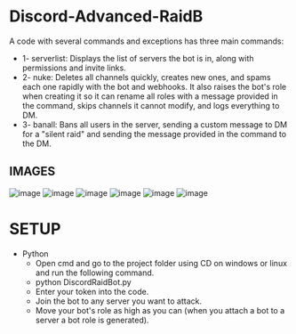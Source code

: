 # Discord-Advanced-RaidB

A code with several commands and exceptions has three main commands:

- 1- serverlist: Displays the list of servers the bot is in, along with permissions and invite links.
- 2- nuke: Deletes all channels quickly, creates new ones, and spams each one rapidly with the bot and webhooks. It also raises the bot's role when creating it so it can rename all roles with a message provided in the command, skips channels it cannot modify, and logs everything to DM.
- 3- banall: Bans all users in the server, sending a custom message to DM for a "silent raid" and sending the message provided in the command to the DM.

## IMAGES

![image](https://github.com/user-attachments/assets/ccce977e-4a4f-44fd-982b-0bff038f1ad8)
![image](https://github.com/user-attachments/assets/9d6c055f-bcaf-403c-8c36-6d8b8bd5ea50)
![image](https://github.com/user-attachments/assets/bfb3ed1e-1127-4491-a192-f689d4b64e0d)
![image](https://github.com/user-attachments/assets/cc985ebb-d0ea-4ac3-816b-82ab83ef880d)
![image](https://github.com/user-attachments/assets/a782d9ee-aa6d-49e3-a29d-02cafe12053a)
![image](https://github.com/user-attachments/assets/4a6842ee-44b1-4345-ba6f-2a913939f94f)

# SETUP

- Python
  - Open cmd and go to the project folder using CD on windows or linux and run the following command.
  - python DiscordRaidBot.py
  - Enter your token into the code.
  - Join the bot to any server you want to attack.
  - Move your bot's role as high as you can (when you attach a bot to a server a bot role is generated).


